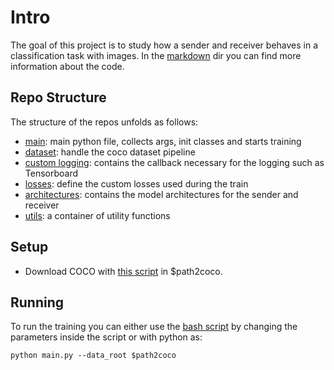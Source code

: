 # Intro

The goal of this project is to study how a sender and receiver behaves in a classification task with images. 
In the [markdown](markdowns) dir you can find more information about the code.


## Repo Structure

The structure of the repos unfolds as follows:

- [main](main.py): main python file, collects args, init classes and starts training
- [dataset](dataset.py): handle the coco dataset pipeline
- [custom logging](custom_logging.py): contains the callback necessary for the logging such as Tensorboard
- [losses](losses.py): define the custom losses used during the train
- [architectures](archs): contains the model architectures for the sender and receiver
- [utils](utils): a container of utility functions

## Setup

- Download COCO with [this script](https://gist.github.com/mkocabas/a6177fc00315403d31572e17700d7fd9) in $path2coco.

## Running

To run the training you can either use the [bash script](train.sh) by changing the parameters inside the script or with
python as:

```
python main.py --data_root $path2coco
```
